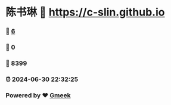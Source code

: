 # 陈书琳 :link: https://c-slin.github.io 
### :page_facing_up: [6](https://c-slin.github.io/tag.html) 
### :speech_balloon: 0 
### :hibiscus: 8399 
### :alarm_clock: 2024-06-30 22:32:25 
### Powered by :heart: [Gmeek](https://github.com/Meekdai/Gmeek)
